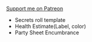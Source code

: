 [Support me on Patreon](https://www.patreon.com/reyzor1991)

- Secrets roll template
- Health Estimate(Label, color)
- Party Sheet Encumbrance